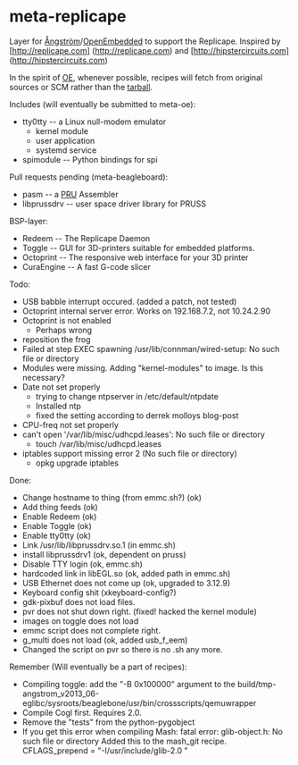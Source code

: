 meta-replicape
==============

Layer for [&Aring;ngstr&ouml;m](http://angstrom-distrubiton.org)/[OpenEmbedded](http://openembedded.org) to support the Replicape. Inspired by [http://replicape.com] (http://replicape.com) and [http://hipstercircuits.com] (http://hipstercircuits.com)

In the spirit of [OE](http://openembedded.org), whenever possible, recipes will fetch from original sources or SCM rather than the [tarball](http://distros.replicape.com/Replicape_rev_A4-13_11_11.tgz).

Includes (will eventually be submitted to meta-oe):
  * tty0tty -- a Linux null-modem emulator
    * kernel module
    * user application
    * systemd service
  * spimodule -- Python bindings for spi

Pull requests pending (meta-beagleboard):
  * pasm -- a [PRU](http://processors.wiki.ti.com/index.php/Programmable_Realtime_Unit_Subsystem) Assembler
  * libprussdrv -- user space driver library for PRUSS

BSP-layer: 
  * Redeem -- The Replicape Daemon
  * Toggle -- GUI for 3D-printers suitable for embedded platforms. 
  * Octoprint -- The responsive web interface for your 3D printer
  * CuraEngine -- A fast G-code slicer 


Todo: 
- USB babble interrupt occured. (added a patch, not tested) 
- Octoprint internal server error. Works on 192.168.7.2, not 10.24.2.90
- Octoprint is not enabled
  - Perhaps wrong 
- reposition the frog
- Failed at step EXEC spawning /usr/lib/connman/wired-setup: No such file or directory
- Modules were missing. Adding "kernel-modules" to image. Is this necessary?
- Date not set properly 
  - trying to change ntpserver in /etc/default/ntpdate
  - Installed ntp
  - fixed the setting according to derrek molloys blog-post
- CPU-freq not set properly
- can't open '/var/lib/misc/udhcpd.leases': No such file or directory 
  - touch /var/lib/misc/udhcpd.leases
- iptables support missing error 2 (No such file or directory)
  - opkg upgrade iptables

Done: 
- Change hostname to thing (from emmc.sh?) (ok)
- Add thing feeds (ok) 
- Enable Redeem (ok)
- Enable Toggle (ok) 
- Enable tty0tty (ok)
- Link /usr/lib/libprussdrv.so.1 (in emmc.sh)
- install libprussdrv1 (ok, dependent on pruss)
- Disable TTY login (ok, emmc.sh)
- hardcoded link in libEGL.so (ok, added path in emmc.sh) 
- USB Ethernet does not come up (ok, upgraded to 3.12.9)
- Keyboard config shit (xkeyboard-config?)
- gdk-pixbuf does not load files. 
- pvr does not shut down right. (fixed! hacked the kernel module)
- images on toggle does not load
- emmc script does not complete right.
- g_multi does not load (ok, added usb_f_eem)
- Changed the script on pvr so there is no .sh any more. 

Remember (Will eventually be a part of recipes): 
- Compiling toggle: add the "-B 0x100000" argument to the build/tmp-angstrom_v2013_06-eglibc/sysroots/beaglebone/usr/bin/crossscripts/qemuwrapper
- Compile Cogl first. Requires 2.0. 
- Remove the "tests" from the python-pygobject
- If you get this error when compiling Mash: 
fatal error: glib-object.h: No such file or directory
Added this to the mash_git recipe. CFLAGS_prepend = "-I/usr/include/glib-2.0 "




